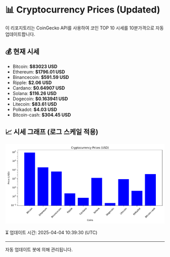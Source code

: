
# 📊 Cryptocurrency Prices (Updated)

이 리포지토리는 CoinGecko API를 사용하여 코인 TOP 10 시세를 10분가격으로 자동 업데이트합니다.

## 💰 현재 시세
- Bitcoin: **$83023 USD**
- Ethereum: **$1796.01 USD**
- Binancecoin: **$591.59 USD**
- Ripple: **$2.06 USD**
- Cardano: **$0.64907 USD**
- Solana: **$116.26 USD**
- Dogecoin: **$0.163941 USD**
- Litecoin: **$83.61 USD**
- Polkadot: **$4.03 USD**
- Bitcoin-cash: **$304.45 USD**

## 📈 시세 그래프 (로그 스케일 적용)
![Crypto Prices](crypto_prices.png)

⏳ 업데이트 시간: 2025-04-04 10:39:30 (UTC)

---
자동 업데이트 봇에 의해 관리됩니다.
